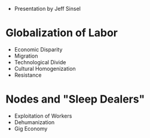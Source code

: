 - Presentation by Jeff Sinsel

# Globalization of Labor
- Economic Disparity
- Migration
- Technological Divide
- Cultural Homogenization
- Resistance

# Nodes and "Sleep Dealers"
- Exploitation of Workers
- Dehumanization
- Gig Economy